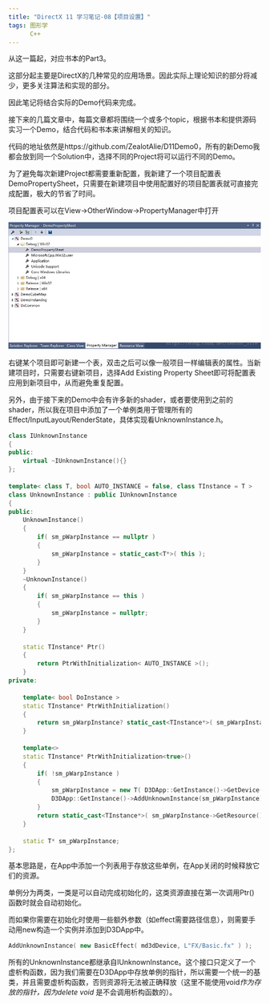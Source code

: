 ```yaml
---
title: "DirectX 11 学习笔记-08【项目设置】"
tags: 图形学
      C++
---
```


从这一篇起，对应书本的Part3。

这部分起主要是DirectX的几种常见的应用场景。因此实际上理论知识的部分将减少，更多关注算法和实现的部分。<!--more-->

因此笔记将结合实际的Demo代码来完成。

接下来的几篇文章中，每篇文章都将围绕一个或多个topic，根据书本和提供源码实习一个Demo，结合代码和书本来讲解相关的知识。

代码的地址依然是https://github.com/ZealotAlie/D11Demo0，所有的新Demo我都会放到同一个Solution中，选择不同的Project将可以运行不同的Demo。

为了避免每次新建Project都需要重新配置，我新建了一个项目配置表DemoPropertySheet，只需要在新建项目中使用配置好的项目配置表就可直接完成配置，极大的节省了时间。

项目配置表可以在View->OtherWindow->PropertyManager中打开

![settings](/assets/images/2018-09-15-DX1108/1.jpg)

右键某个项目即可新建一个表，双击之后可以像一般项目一样编辑表的属性。当新建项目时，只需要右键新项目，选择Add Existing Property Sheet即可将配置表应用到新项目中，从而避免重复配置。

另外，由于接下来的Demo中会有许多新的shader，或者要使用到之前的shader，所以我在项目中添加了一个单例类用于管理所有的Effect/InputLayout/RenderState，具体实现看UnknownInstance.h。

```c++
class IUnknownInstance
{
public:
	virtual ~IUnknownInstance(){}
};

template< class T, bool AUTO_INSTANCE = false, class TInstance = T >
class UnknownInstance : public IUnknownInstance
{
public:
	UnknownInstance()
	{
		if( sm_pWarpInstance == nullptr )
		{
			sm_pWarpInstance = static_cast<T*>( this );
		}
	}
	~UnknownInstance()
	{
		if( sm_pWarpInstance == this )
		{
			sm_pWarpInstance = nullptr;
		}
	}

	static TInstance* Ptr()
	{
		return PtrWithInitialization< AUTO_INSTANCE >();
	}
private:

	template< bool DoInstance >
	static TInstance* PtrWithInitialization()
	{
		return sm_pWarpInstance? static_cast<TInstance*>( sm_pWarpInstance->GetResource() ) : nullptr;
	}

	template<> 
	static TInstance* PtrWithInitialization<true>()
	{
		if( !sm_pWarpInstance )
		{
			sm_pWarpInstance = new T( D3DApp::GetInstance()->GetDevice() );
			D3DApp::GetInstance()->AddUnknownInstance(sm_pWarpInstance);
		}
		return static_cast<TInstance*>( sm_pWarpInstance->GetResource() );
	}

	static T* sm_pWarpInstance;
};
```

基本思路是，在App中添加一个列表用于存放这些单例，在App关闭的时候释放它们的资源。

单例分为两类，一类是可以自动完成初始化的，这类资源直接在第一次调用Ptr()函数时就会自动初始化。

而如果你需要在初始化时使用一些额外参数（如effect需要路径信息），则需要手动用new构造一个实例并添加到D3DApp中。

```c++
AddUnknownInstance( new BasicEffect( md3dDevice, L"FX/Basic.fx" ) );
```

所有的UnknownInstance都继承自IUnknownInstance。这个接口只定义了一个虚析构函数，因为我们需要在D3DApp中存放单例的指针，所以需要一个统一的基类，并且需要虚析构函数，否则资源将无法被正确释放（这里不能使用void*作为存放的指针，因为delete void* 是不会调用析构函数的）。